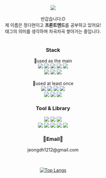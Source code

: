 
<div align="center">
<img src="https://capsule-render.vercel.app/api?type=waving&color=timeGradient&height=150"/>
<!-- <img src="https://readme-typing-svg.demolab.com?font=Nanum+Pen+Script&size=50&pause=1000&color=6C97F7&center=true&vCenter=true&width=700&height=60&lines=Welcome+to+Dahyun's+GitHub!%F0%9F%91%8B"/> -->
</div>

<br/>
<div align="center">
반갑습니다:D <br/>
제 이름은 정다현이고 <b>프론트엔드</b>를 공부하고 있어요! <br/>
태그의 의미를 생각하며 차곡차곡 쌓아가는 중입니다.
</div>
<br/>

<div align="center">  
<h3>Stack</h3>
<span></span>📌used as the main</span>
  <br/>
    <img src="https://img.shields.io/badge/React-61DAFB?style=for-the-badge&logo=React&logoColor=white"> 
    <img src="https://img.shields.io/badge/redux-764ABC?style=for-the-badge&logo=redux&logoColor=white" />
    <img src="https://img.shields.io/badge/expo-000020?style=for-the-badge&logo=expo&logoColor=white" />
    <img src="https://img.shields.io/badge/typescrip-3178C6?style=for-the-badge&logo=typescript&logoColor=white" />
    <img src="https://img.shields.io/badge/styledcomponents-DB7093?style=for-the-badge&logo=styledcomponents&logoColor=white" />
  
   <br/>

   <img src="https://img.shields.io/badge/HTML5-E34F26?style=for-the-badge&logo=HTML5&logoColor=white">
   <img src="https://img.shields.io/badge/CSS3-1572B6?style=for-the-badge&logo=CSS3&logoColor=white"> 
   <img src="https://img.shields.io/badge/JavaScript-F7DF1E?style=for-the-badge&logo=JavaScript&logoColor=white"> 
    
<br/>
<br/>
<span>📌used at least once</span>
   <br/>
   <img src="https://img.shields.io/badge/python-3776AB?style=for-the-badge&logo=python&logoColor=white" /> 
   <img src="https://img.shields.io/badge/oracle-F80000?style=for-the-badge&logo=oracle&logoColor=white" /> 
   <img src="https://img.shields.io/badge/Amazon AWS-FF9900?style=for-the-badge&logo=amazonwebservices&logoColor=white" /> 
     
  <img src="https://img.shields.io/badge/firebase-FFCA28?style=for-the-badge&logo=firebase&logoColor=white" />
  
  <br/>
  <img src="https://img.shields.io/badge/Node.js-5FA04E?style=for-the-badge&logo=Node.js&logoColor=white">
  <img src="https://img.shields.io/badge/express-000000?style=for-the-badge&logo=express&logoColor=white" />
  <img src="https://img.shields.io/badge/mongodb-47A248?style=for-the-badge&logo=mongodb&logoColor=white" />   
  
    
 
  <br/>
  <div align=center>
    <h3>Tool & Library</h3>
    <img src="https://img.shields.io/badge/Photoshop-31A8FF?style=for-the-badge&logo=adobephotoshop&logoColor=white"> 
    <img src="https://img.shields.io/badge/Illustration-FF9A00?style=for-the-badge&logo=adobeillustrator&logoColor=white">
    <img src="https://img.shields.io/badge/Bootstrap-7952B3?style=for-the-badge&logo=Bootstrap&logoColor=white" /> <br/ >
    <img src="https://img.shields.io/badge/git-F05032?style=for-the-badge&logo=git&logoColor=white"> 
    <img src="https://img.shields.io/badge/github-181717?style=for-the-badge&logo=github&logoColor=white"> 
    <img src="https://img.shields.io/badge/figma-F24E1E?style=for-the-badge&logo=figma&logoColor=white" />
    <img src="https://img.shields.io/badge/slack-4A154B?style=for-the-badge&logo=slack&logoColor=white" />
    <img src="https://img.shields.io/badge/Notion-000000?style=for-the-badge&logo=Notion&logoColor=white" />
  
<br/>

<div align="center">
<h3>📧Email📧</h3>
<span>jeongdh1212@gmail.com</span>
</div>

<br/>
<br/>


[![Top Langs](https://github-readme-stats.vercel.app/api/top-langs/?username=dahyunJJ&hide=jupyter%20Notebook&layout=compact)](https://github.com/dahyunJJ/github-readme-stats)
</div>
